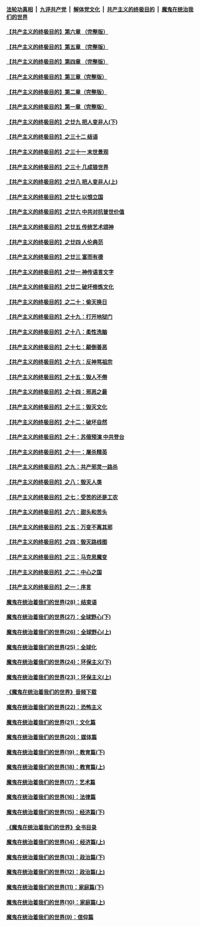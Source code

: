 

####  [法轮功真相](../../../../basic/blob/master/README.md?t=05071301) &nbsp;|&nbsp; [九评共产党](../../../../9ping.md/blob/master/README.md?t=05071301) &nbsp;|&nbsp; [解体党文化](../../../../jtdwh.md/blob/master/README.md?t=05071301)  &nbsp;|&nbsp; [共产主义的终极目的](../../../../gczydzjmd.md/blob/master/README.md?t=05071301) &nbsp;|&nbsp; [魔鬼在统治我们的世界](../../../../mgztzwmdsj.md/blob/master/README.md?t=05071301) 

#### [【共产主义的终极目的】第六章 （完整版）](../pages/nsc422/n11428913.md?t=05071301) 

#### [【共产主义的终极目的】第五章 （完整版）](../pages/nsc422/n11428912.md?t=05071301) 

#### [【共产主义的终极目的】第四章 （完整版）](../pages/nsc422/n11428907.md?t=05071301) 

#### [【共产主义的终极目的】第三章（完整版）](../pages/nsc422/n11428848.md?t=05071301) 

#### [【共产主义的终极目的】第二章（完整版）](../pages/nsc422/n11428831.md?t=05071301) 

#### [【共产主义的终极目的】第一章（完整版）](../pages/nsc422/n11417651.md?t=05071301) 

#### [【共产主义的终极目的】之廿九 把人变非人(下)](../pages/nsc422/n11344140.md?t=05071301) 

#### [【共产主义的终极目的】之三十二 结语](../pages/nsc422/n11360535.md?t=05071301) 

#### [【共产主义的终极目的】之三十一 末世景观](../pages/nsc422/n11351129.md?t=05071301) 

#### [【共产主义的终极目的】之三十 几成狼世界](../pages/nsc422/n11348280.md?t=05071301) 

#### [【共产主义的终极目的】之廿八 把人变非人(上)](../pages/nsc422/n11340492.md?t=05071301) 

#### [【共产主义的终极目的】之廿七 以恨立国](../pages/nsc422/n11336944.md?t=05071301) 

#### [【共产主义的终极目的】之廿六 中共对抗普世价值](../pages/nsc422/n11324785.md?t=05071301) 

#### [【共产主义的终极目的】之廿五 传统艺术颂神](../pages/nsc422/n11296396.md?t=05071301) 

#### [【共产主义的终极目的】之廿四 人伦典范](../pages/nsc422/n11296397.md?t=05071301) 

#### [【共产主义的终极目的】之廿三 富而有德](../pages/nsc422/n11283598.md?t=05071301) 

#### [【共产主义的终极目的】之廿一 神传语言文字](../pages/nsc422/n11263265.md?t=05071301) 

#### [【共产主义的终极目的】之廿二 破坏修炼文化](../pages/nsc422/n11245728.md?t=05071301) 

#### [【共产主义的终极目的】之二十：偷天换日](../pages/nsc422/n11238846.md?t=05071301) 

#### [【共产主义的终极目的】之十九：打开地狱门](../pages/nsc422/n11206376.md?t=05071301) 

#### [【共产主义的终极目的】之十八：柔性洗脑](../pages/nsc422/n11199994.md?t=05071301) 

#### [【共产主义的终极目的】之十七：颠倒善恶](../pages/nsc422/n11179782.md?t=05071301) 

#### [【共产主义的终极目的】之十六：反神骂祖宗](../pages/nsc422/n11166798.md?t=05071301) 

#### [【共产主义的终极目的】之十五：毁人不倦](../pages/nsc422/n11166792.md?t=05071301) 

#### [【共产主义的终极目的】之十四：邪恶之最](../pages/nsc422/n11150249.md?t=05071301) 

#### [【共产主义的终极目的】之十三：毁灭文化](../pages/nsc422/n11135227.md?t=05071301) 

#### [【共产主义的终极目的】之十二：破坏自然](../pages/nsc422/n11135214.md?t=05071301) 

#### [【共产主义的终极目的】之十：苏俄预演 中共登台](../pages/nsc422/n11118424.md?t=05071301) 

#### [【共产主义的终极目的】之十一：屠杀精英](../pages/nsc422/n11118442.md?t=05071301) 

#### [【共产主义的终极目的】之九：共产邪灵一路杀](../pages/nsc422/n11114139.md?t=05071301) 

#### [【共产主义的终极目的】之八：毁灭人类](../pages/nsc422/n11108503.md?t=05071301) 

#### [【共产主义的终极目的】之七：受苦的还是工农](../pages/nsc422/n11101809.md?t=05071301) 

#### [【共产主义的终极目的】之六：甜头和苦头](../pages/nsc422/n11096971.md?t=05071301) 

#### [【共产主义的终极目的】之五：万变不离其邪](../pages/nsc422/n11091285.md?t=05071301) 

#### [【共产主义的终极目的】之四：毁灭路线图](../pages/nsc422/n11086284.md?t=05071301) 

#### [【共产主义的终极目的】之三：马克思魔变](../pages/nsc422/n11061941.md?t=05071301) 

#### [【共产主义的终极目的】之二：中心之国](../pages/nsc422/n11047728.md?t=05071301) 

#### [【共产主义的终极目的】之一：序言](../pages/nsc422/n11086077.md?t=05071301) 

#### [魔鬼在统治着我们的世界(28)：结束语](../pages/nsc422/n10936246.md?t=05071301) 

#### [魔鬼在统治着我们的世界(27)：全球野心(下)](../pages/nsc422/n10928319.md?t=05071301) 

#### [魔鬼在统治着我们的世界(26)：全球野心(上)](../pages/nsc422/n10900318.md?t=05071301) 

#### [魔鬼在统治着我们的世界(25)：全球化](../pages/nsc422/n10788205.md?t=05071301) 

#### [魔鬼在统治着我们的世界(24)：环保主义(下)](../pages/nsc422/n10695307.md?t=05071301) 

#### [魔鬼在统治着我们的世界(23)：环保主义(上)](../pages/nsc422/n10688613.md?t=05071301) 

#### [《魔鬼在统治着我们的世界》音频下载](../pages/nsc422/n10635553.md?t=05071301) 

#### [魔鬼在统治着我们的世界(22)：恐怖主义](../pages/nsc422/n10614727.md?t=05071301) 

#### [魔鬼在统治着我们的世界(21)：文化篇](../pages/nsc422/n10597706.md?t=05071301) 

#### [魔鬼在统治着我们的世界(20)：媒体篇](../pages/nsc422/n10586579.md?t=05071301) 

#### [魔鬼在统治着我们的世界(19)：教育篇(下)](../pages/nsc422/n10564808.md?t=05071301) 

#### [魔鬼在统治着我们的世界(18)：教育篇(上)](../pages/nsc422/n10526970.md?t=05071301) 

#### [魔鬼在统治着我们的世界(17)：艺术篇](../pages/nsc422/n10499093.md?t=05071301) 

#### [魔鬼在统治着我们的世界(16)：法律篇](../pages/nsc422/n10485969.md?t=05071301) 

#### [魔鬼在统治着我们的世界(15)：经济篇(下)](../pages/nsc422/n10469975.md?t=05071301) 

#### [《魔鬼在统治着我们的世界》全书目录](../pages/nsc422/n10464261.md?t=05071301) 

#### [魔鬼在统治着我们的世界(14)：经济篇(上)](../pages/nsc422/n10457370.md?t=05071301) 

#### [魔鬼在统治着我们的世界(13)：政治篇(下)](../pages/nsc422/n10448270.md?t=05071301) 

#### [魔鬼在统治着我们的世界(12)：政治篇(上)](../pages/nsc422/n10444576.md?t=05071301) 

#### [魔鬼在统治着我们的世界(11)：家庭篇(下)](../pages/nsc422/n10440961.md?t=05071301) 

#### [魔鬼在统治着我们的世界(10)：家庭篇(上)](../pages/nsc422/n10435448.md?t=05071301) 

#### [魔鬼在统治着我们的世界(9)：信仰篇](../pages/nsc422/n10432159.md?t=05071301) 

